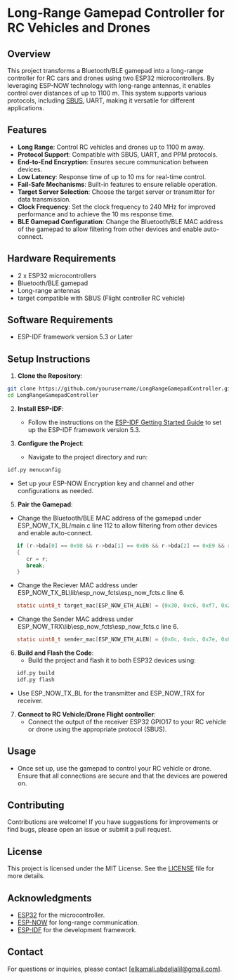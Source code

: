 # Long-Range Gamepad Controller for RC Vehicles and Drones


## Overview
This project transforms a Bluetooth/BLE gamepad into a long-range controller for RC cars and drones using two ESP32 microcontrollers. By leveraging ESP-NOW technology with long-range antennas, it enables control over distances of up to 1100 m. This system supports various protocols, including [SBUS](https://sigrok.org/wiki/Protocol_decoder:Sbus_futaba), UART, making it versatile for different applications.

## Features
- **Long Range**: Control RC vehicles and drones up to 1100 m away.
- **Protocol Support**: Compatible with SBUS, UART, and PPM protocols.
- **End-to-End Encryption**: Ensures secure communication between devices.
- **Low Latency**: Response time of up to 10 ms for real-time control.
- **Fail-Safe Mechanisms**: Built-in features to ensure reliable operation.
- **Target Server Selection**: Choose the target server or transmitter for data transmission.
- **Clock Frequency**: Set the clock frequency to 240 MHz for improved performance and to achieve the 10 ms response time.
- **BLE Gamepad Configuration**: Change the Bluetooth/BLE MAC address of the gamepad to allow filtering from other devices and enable auto-connect.


## Hardware Requirements
- 2 x ESP32 microcontrollers
- Bluetooth/BLE gamepad
- Long-range antennas
- target compatible with SBUS (Flight controller  RC vehicle)

## Software Requirements
- ESP-IDF framework version 5.3 or Later

## Setup Instructions
1. **Clone the Repository**:
```bash 
git clone https://github.com/yourusername/LongRangeGamepadController.git 
cd LongRangeGamepadController
```
2. **Install ESP-IDF**:
   - Follow the instructions on the [ESP-IDF Getting Started Guide](https://docs.espressif.com/projects/esp-idf/en/latest/esp32/get-started/index.html) to set up the ESP-IDF framework version 5.3.

3. **Configure the Project**:
   - Navigate to the project directory and run:
```bash 
idf.py menuconfig
```
- Set up your ESP-NOW Encryption key and channel and other configurations as needed.
  
5. **Pair the Gamepad**:
 - Change the Bluetooth/BLE MAC address of the gamepad under ESP_NOW_TX_BL/main.c line 112 to allow filtering from other devices and enable auto-connect.
```c 
   if (r->bda[0] == 0x98 && r->bda[1] == 0xB6 && r->bda[2] == 0xE9 && r->bda[3] == 0xB7 && r->bda[4] == 0x11 && r->bda[5] == 0x11)
   {
      cr = r;
      break;
   }
```
- Change the Reciever MAC address under ESP_NOW_TX_BL\lib\esp_now_fcts\esp_now_fcts.c line 6.
```c 
   static uint8_t target_mac[ESP_NOW_ETH_ALEN] = {0x30, 0xc6, 0xf7, 0x23, 0x28, 0x11};
```
- Change the Sender MAC address under ESP_NOW_TRX\lib\esp_now_fcts\esp_now_fcts.c line 6.
```c 
   static uint8_t sender_mac[ESP_NOW_ETH_ALEN] = {0x0c, 0xdc, 0x7e, 0x62, 0xb9, 0xa9};
```


6. **Build and Flash the Code**:
   - Build the project and flash it to both ESP32 devices using:
```bash 
   idf.py build 
   idf.py flash
```
- Use ESP_NOW_TX_BL for the transmitter and ESP_NOW_TRX for receiver.

7. **Connect to RC Vehicle/Drone Flight controller**:
   - Connect the output of the receiver ESP32 GPIO17 to your RC vehicle or drone using the appropriate protocol (SBUS).

## Usage
- Once set up, use the gamepad to control your RC vehicle or drone. Ensure that all connections are secure and that the devices are powered on.

## Contributing
Contributions are welcome! If you have suggestions for improvements or find bugs, please open an issue or submit a pull request.

## License
This project is licensed under the MIT License. See the [LICENSE](LICENSE) file for more details.

## Acknowledgments
- [ESP32](https://www.espressif.com/en/products/hardware/esp32/overview) for the microcontroller.
- [ESP-NOW](https://docs.espressif.com/projects/esp-idf/en/latest/esp32/api-reference/wifi/esp_now.html) for long-range communication.
- [ESP-IDF](https://github.com/espressif/esp-idf) for the development framework.

## Contact
For questions or inquiries, please contact [elkamali.abdeljalil@gmail.com].
